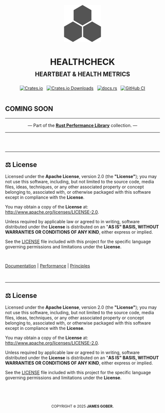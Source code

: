 <div align="center">
   <img width="120px" height="auto" src="https://raw.githubusercontent.com/jamesgober/jamesgober/main/media/icons/hexagon-3.svg" alt="Triple Hexagon">
    <h1>
        <strong>HEALTHCHECK</strong>
        <sup><br><sub>HEARTBEAT &amp; HEALTH METRICS</sub><br></sup>
    </h1>
        <a href="https://crates.io/crates/healthcheck" alt="View on Crates.io"><img alt="Crates.io" src="https://img.shields.io/crates/v/healthcheck"></a>
        <span>&nbsp;</span>
        <a href="https://crates.io/crates/healthcheck" alt="Download from Crates.io"><img alt="Crates.io Downloads" src="https://img.shields.io/crates/d/healthcheck?color=%230099ff"></a>
        <span>&nbsp;</span>
        <a href="https://docs.rs/healthcheck" title="Project Documentation"><img alt="docs.rs" src="https://img.shields.io/docsrs/healthcheck"></a>
        <span>&nbsp;</span>
        <a href="https://github.com/jamesgober/healthcheck/actions"><img alt="GitHub CI" src="https://github.com/jamesgober/healthcheck/actions/workflows/ci.yml/badge.svg"></a>
</div>
<br>

## COMING SOON




<hr>
<p align="center">
    &mdash; Part of the <a href="https://github.com/jamesgober/rust-performance-library"><strong>Rust Performance Library</strong></a> collection. &mdash;
</p>
<hr>
<br>



<br>
<!--
:: LICENSE
============================================================================ -->
<div id="license">
    <hr>
    <h2>⚖️ License</h2>
    <p>Licensed under the <b>Apache License</b>, version 2.0 (the <b>"License"</b>); you may not use this software, including, but not limited to the source code, media files, ideas, techniques, or any other associated property or concept belonging to, associated with, or otherwise packaged with this software except in compliance with the <b>License</b>.</p>
    <p>You may obtain a copy of the <b>License</b> at: <a href="http://www.apache.org/licenses/LICENSE-2.0" title="Apache-2.0 License" target="_blank">http://www.apache.org/licenses/LICENSE-2.0</a>.</p>
    <p>Unless required by applicable law or agreed to in writing, software distributed under the <b>License</b> is distributed on an "<b>AS IS" BASIS, WITHOUT WARRANTIES OR CONDITIONS OF ANY KIND</b>, either express or implied.</p>
    <p>See the <a href="./LICENSE" title="Software License file">LICENSE</a> file included with this project for the specific language governing permissions and limitations under the <b>License</b>.</p>
    <br>
</div>




[Documentation](./docs/README.md) | 
[Performance](./docs/PERFORMANCE.md) | 
[Principles](./docs/PRINCIPLES.md)

<br>
<!--
:: LICENSE
============================================================================ -->
<div id="license">
    <hr>
    <h2>⚖️ License</h2>
    <p>Licensed under the <b>Apache License</b>, version 2.0 (the <b>"License"</b>); you may not use this software, including, but not limited to the source code, media files, ideas, techniques, or any other associated property or concept belonging to, associated with, or otherwise packaged with this software except in compliance with the <b>License</b>.</p>
    <p>You may obtain a copy of the <b>License</b> at: <a href="http://www.apache.org/licenses/LICENSE-2.0" title="Apache-2.0 License" target="_blank">http://www.apache.org/licenses/LICENSE-2.0</a>.</p>
    <p>Unless required by applicable law or agreed to in writing, software distributed under the <b>License</b> is distributed on an "<b>AS IS" BASIS, WITHOUT WARRANTIES OR CONDITIONS OF ANY KIND</b>, either express or implied.</p>
    <p>See the <a href="./LICENSE" title="Software License file">LICENSE</a> file included with this project for the specific language governing permissions and limitations under the <b>License</b>.</p>
    <br>
</div>

<!--
:: COPYRIGHT
============================================================================ -->
<div align="center">
  <br>
  <h2></h2>
  <sup>COPYRIGHT <small>&copy;</small> 2025 <strong>JAMES GOBER.</strong></sup>
</div>